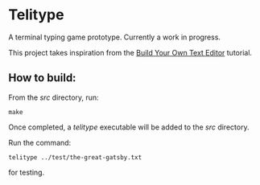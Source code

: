 # Telitype

A terminal typing game prototype. Currently a work in progress. 

This project takes inspiration from the [Build Your Own Text Editor](https://viewsourcecode.org/snaptoken/kilo/index.html) tutorial.

## How to build:
From the *src* directory, run:

```
make
```

Once completed, a *telitype* executable will be added to the *src* directory.

Run the command:

```
telitype ../test/the-great-gatsby.txt
```

for testing.
